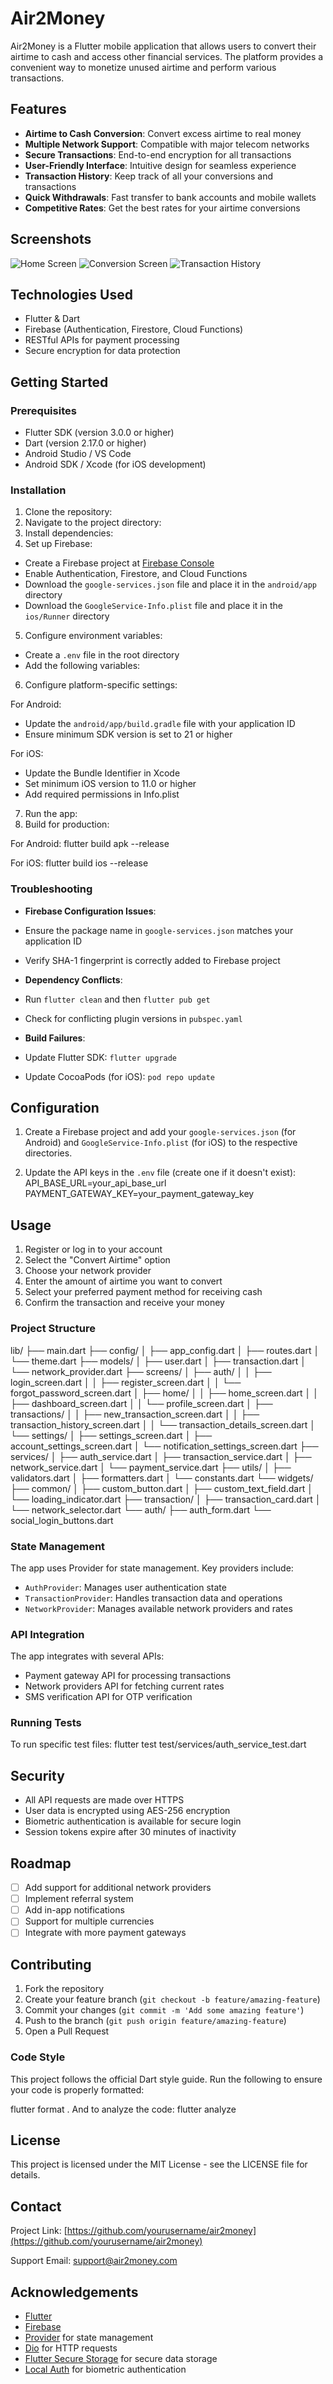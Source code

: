 # Air2Money

Air2Money is a Flutter mobile application that allows users to convert their airtime to cash and access other financial services. The platform provides a convenient way to monetize unused airtime and perform various transactions.

## Features

- **Airtime to Cash Conversion**: Convert excess airtime to real money
- **Multiple Network Support**: Compatible with major telecom networks
- **Secure Transactions**: End-to-end encryption for all transactions
- **User-Friendly Interface**: Intuitive design for seamless experience
- **Transaction History**: Keep track of all your conversions and transactions
- **Quick Withdrawals**: Fast transfer to bank accounts and mobile wallets
- **Competitive Rates**: Get the best rates for your airtime conversions

## Screenshots

![Home Screen](/placeholder.svg?height=400&width=200)
![Conversion Screen](/placeholder.svg?height=400&width=200)
![Transaction History](/placeholder.svg?height=400&width=200)

## Technologies Used

- Flutter & Dart
- Firebase (Authentication, Firestore, Cloud Functions)
- RESTful APIs for payment processing
- Secure encryption for data protection

## Getting Started

### Prerequisites

- Flutter SDK (version 3.0.0 or higher)
- Dart (version 2.17.0 or higher)
- Android Studio / VS Code
- Android SDK / Xcode (for iOS development)

### Installation

1. Clone the repository:
2. Navigate to the project directory:
3. Install dependencies:
4. Set up Firebase:
- Create a Firebase project at [Firebase Console](https://console.firebase.google.com/)
- Enable Authentication, Firestore, and Cloud Functions
- Download the `google-services.json` file and place it in the `android/app` directory
- Download the `GoogleService-Info.plist` file and place it in the `ios/Runner` directory
5. Configure environment variables:
- Create a `.env` file in the root directory
- Add the following variables:
6. Configure platform-specific settings:

For Android:
- Update the `android/app/build.gradle` file with your application ID
- Ensure minimum SDK version is set to 21 or higher

For iOS:
- Update the Bundle Identifier in Xcode
- Set minimum iOS version to 11.0 or higher
- Add required permissions in Info.plist
7. Run the app:
8. Build for production:

For Android:
flutter build apk --release

For iOS:
flutter build ios --release


### Troubleshooting

- **Firebase Configuration Issues**:
- Ensure the package name in `google-services.json` matches your application ID
- Verify SHA-1 fingerprint is correctly added to Firebase project

- **Dependency Conflicts**:
- Run `flutter clean` and then `flutter pub get`
- Check for conflicting plugin versions in `pubspec.yaml`

- **Build Failures**:
- Update Flutter SDK: `flutter upgrade`
- Update CocoaPods (for iOS): `pod repo update`

## Configuration

1. Create a Firebase project and add your `google-services.json` (for Android) and `GoogleService-Info.plist` (for iOS) to the respective directories.

2. Update the API keys in the `.env` file (create one if it doesn't exist):
API_BASE_URL=your_api_base_url
PAYMENT_GATEWAY_KEY=your_payment_gateway_key


## Usage

1. Register or log in to your account
2. Select the "Convert Airtime" option
3. Choose your network provider
4. Enter the amount of airtime you want to convert
5. Select your preferred payment method for receiving cash
6. Confirm the transaction and receive your money


### Project Structure
lib/
├── main.dart
├── config/
│   ├── app_config.dart
│   ├── routes.dart
│   └── theme.dart
├── models/
│   ├── user.dart
│   ├── transaction.dart
│   └── network_provider.dart
├── screens/
│   ├── auth/
│   │   ├── login_screen.dart
│   │   ├── register_screen.dart
│   │   └── forgot_password_screen.dart
│   ├── home/
│   │   ├── home_screen.dart
│   │   ├── dashboard_screen.dart
│   │   └── profile_screen.dart
│   ├── transactions/
│   │   ├── new_transaction_screen.dart
│   │   ├── transaction_history_screen.dart
│   │   └── transaction_details_screen.dart
│   └── settings/
│       ├── settings_screen.dart
│       ├── account_settings_screen.dart
│       └── notification_settings_screen.dart
├── services/
│   ├── auth_service.dart
│   ├── transaction_service.dart
│   ├── network_service.dart
│   └── payment_service.dart
├── utils/
│   ├── validators.dart
│   ├── formatters.dart
│   └── constants.dart
└── widgets/
├── common/
│   ├── custom_button.dart
│   ├── custom_text_field.dart
│   └── loading_indicator.dart
├── transaction/
│   ├── transaction_card.dart
│   └── network_selector.dart
└── auth/
├── auth_form.dart
└── social_login_buttons.dart


### State Management

The app uses Provider for state management. Key providers include:
- `AuthProvider`: Manages user authentication state
- `TransactionProvider`: Handles transaction data and operations
- `NetworkProvider`: Manages available network providers and rates

### API Integration

The app integrates with several APIs:
- Payment gateway API for processing transactions
- Network providers API for fetching current rates
- SMS verification API for OTP verification

### Running Tests

To run specific test files:
flutter test test/services/auth_service_test.dart

## Security

- All API requests are made over HTTPS
- User data is encrypted using AES-256 encryption
- Biometric authentication is available for secure login
- Session tokens expire after 30 minutes of inactivity

## Roadmap

- [ ] Add support for additional network providers
- [ ] Implement referral system
- [ ] Add in-app notifications
- [ ] Support for multiple currencies
- [ ] Integrate with more payment gateways

## Contributing

1. Fork the repository
2. Create your feature branch (`git checkout -b feature/amazing-feature`)
3. Commit your changes (`git commit -m 'Add some amazing feature'`)
4. Push to the branch (`git push origin feature/amazing-feature`)
5. Open a Pull Request

### Code Style

This project follows the official Dart style guide. Run the following to ensure your code is properly formatted:

flutter format .
And to analyze the code:
flutter analyze


## License

This project is licensed under the MIT License - see the LICENSE file for details.

## Contact

Project Link: [https://github.com/yourusername/air2money](https://github.com/yourusername/air2money)

Support Email: support@air2money.com

## Acknowledgements

- [Flutter](https://flutter.dev)
- [Firebase](https://firebase.google.com)
- [Provider](https://pub.dev/packages/provider) for state management
- [Dio](https://pub.dev/packages/dio) for HTTP requests
- [Flutter Secure Storage](https://pub.dev/packages/flutter_secure_storage) for secure data storage
- [Local Auth](https://pub.dev/packages/local_auth) for biometric authentication
